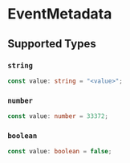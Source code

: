 # EventMetadata


## Supported Types

### `string`

```typescript
const value: string = "<value>";
```

### `number`

```typescript
const value: number = 33372;
```

### `boolean`

```typescript
const value: boolean = false;
```

